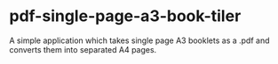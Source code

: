 # pdf-single-page-a3-book-tiler
A simple application which takes single page A3 booklets as a .pdf and converts them into separated A4 pages.
